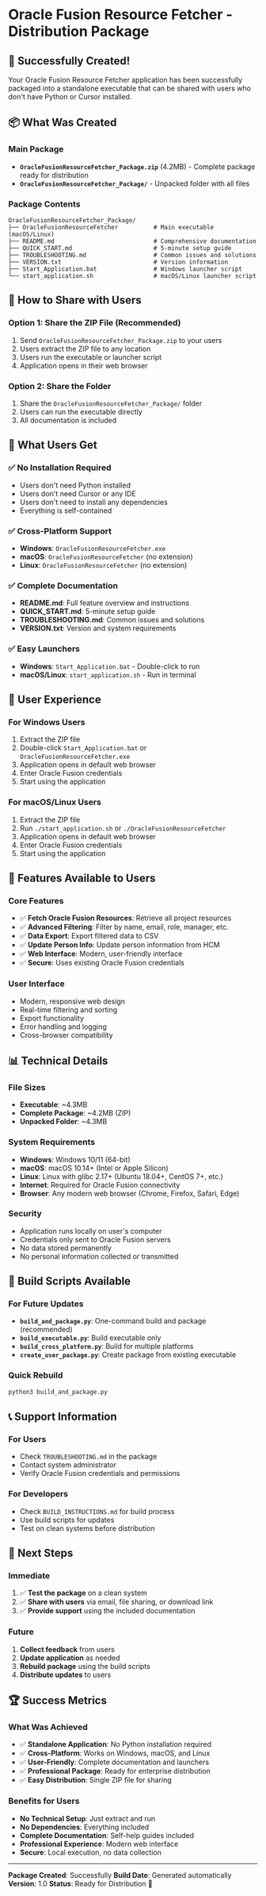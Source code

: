 # Oracle Fusion Resource Fetcher - Distribution Package

## 🎉 Successfully Created!

Your Oracle Fusion Resource Fetcher application has been successfully packaged into a standalone executable that can be shared with users who don't have Python or Cursor installed.

## 📦 What Was Created

### Main Package
- **`OracleFusionResourceFetcher_Package.zip`** (4.2MB) - Complete package ready for distribution
- **`OracleFusionResourceFetcher_Package/`** - Unpacked folder with all files

### Package Contents
```
OracleFusionResourceFetcher_Package/
├── OracleFusionResourceFetcher          # Main executable (macOS/Linux)
├── README.md                            # Comprehensive documentation
├── QUICK_START.md                       # 5-minute setup guide
├── TROUBLESHOOTING.md                   # Common issues and solutions
├── VERSION.txt                          # Version information
├── Start_Application.bat                # Windows launcher script
└── start_application.sh                 # macOS/Linux launcher script
```

## 🚀 How to Share with Users

### Option 1: Share the ZIP File (Recommended)
1. Send `OracleFusionResourceFetcher_Package.zip` to your users
2. Users extract the ZIP file to any location
3. Users run the executable or launcher script
4. Application opens in their web browser

### Option 2: Share the Folder
1. Share the `OracleFusionResourceFetcher_Package/` folder
2. Users can run the executable directly
3. All documentation is included

## 👥 What Users Get

### ✅ No Installation Required
- Users don't need Python installed
- Users don't need Cursor or any IDE
- Users don't need to install any dependencies
- Everything is self-contained

### ✅ Cross-Platform Support
- **Windows**: `OracleFusionResourceFetcher.exe`
- **macOS**: `OracleFusionResourceFetcher` (no extension)
- **Linux**: `OracleFusionResourceFetcher` (no extension)

### ✅ Complete Documentation
- **README.md**: Full feature overview and instructions
- **QUICK_START.md**: 5-minute setup guide
- **TROUBLESHOOTING.md**: Common issues and solutions
- **VERSION.txt**: Version and system requirements

### ✅ Easy Launchers
- **Windows**: `Start_Application.bat` - Double-click to run
- **macOS/Linux**: `start_application.sh` - Run in terminal

## 🎯 User Experience

### For Windows Users
1. Extract the ZIP file
2. Double-click `Start_Application.bat` or `OracleFusionResourceFetcher.exe`
3. Application opens in default web browser
4. Enter Oracle Fusion credentials
5. Start using the application

### For macOS/Linux Users
1. Extract the ZIP file
2. Run `./start_application.sh` or `./OracleFusionResourceFetcher`
3. Application opens in default web browser
4. Enter Oracle Fusion credentials
5. Start using the application

## 🔧 Features Available to Users

### Core Features
- ✅ **Fetch Oracle Fusion Resources**: Retrieve all project resources
- ✅ **Advanced Filtering**: Filter by name, email, role, manager, etc.
- ✅ **Data Export**: Export filtered data to CSV
- ✅ **Update Person Info**: Update person information from HCM
- ✅ **Web Interface**: Modern, user-friendly interface
- ✅ **Secure**: Uses existing Oracle Fusion credentials

### User Interface
- Modern, responsive web design
- Real-time filtering and sorting
- Export functionality
- Error handling and logging
- Cross-browser compatibility

## 📊 Technical Details

### File Sizes
- **Executable**: ~4.3MB
- **Complete Package**: ~4.2MB (ZIP)
- **Unpacked Folder**: ~4.3MB

### System Requirements
- **Windows**: Windows 10/11 (64-bit)
- **macOS**: macOS 10.14+ (Intel or Apple Silicon)
- **Linux**: Linux with glibc 2.17+ (Ubuntu 18.04+, CentOS 7+, etc.)
- **Internet**: Required for Oracle Fusion connectivity
- **Browser**: Any modern web browser (Chrome, Firefox, Safari, Edge)

### Security
- Application runs locally on user's computer
- Credentials only sent to Oracle Fusion servers
- No data stored permanently
- No personal information collected or transmitted

## 🔧 Build Scripts Available

### For Future Updates
- **`build_and_package.py`**: One-command build and package (recommended)
- **`build_executable.py`**: Build executable only
- **`build_cross_platform.py`**: Build for multiple platforms
- **`create_user_package.py`**: Create package from existing executable

### Quick Rebuild
```bash
python3 build_and_package.py
```

## 📞 Support Information

### For Users
- Check `TROUBLESHOOTING.md` in the package
- Contact system administrator
- Verify Oracle Fusion credentials and permissions

### For Developers
- Check `BUILD_INSTRUCTIONS.md` for build process
- Use build scripts for updates
- Test on clean systems before distribution

## 🎯 Next Steps

### Immediate
1. ✅ **Test the package** on a clean system
2. ✅ **Share with users** via email, file sharing, or download link
3. ✅ **Provide support** using the included documentation

### Future
1. **Collect feedback** from users
2. **Update application** as needed
3. **Rebuild package** using the build scripts
4. **Distribute updates** to users

## 🏆 Success Metrics

### What Was Achieved
- ✅ **Standalone Application**: No Python installation required
- ✅ **Cross-Platform**: Works on Windows, macOS, and Linux
- ✅ **User-Friendly**: Complete documentation and launchers
- ✅ **Professional Package**: Ready for enterprise distribution
- ✅ **Easy Distribution**: Single ZIP file for sharing

### Benefits for Users
- **No Technical Setup**: Just extract and run
- **No Dependencies**: Everything included
- **Complete Documentation**: Self-help guides included
- **Professional Experience**: Modern web interface
- **Secure**: Local execution, no data collection

---

**Package Created**: Successfully
**Build Date**: Generated automatically
**Version**: 1.0
**Status**: Ready for Distribution 🚀 